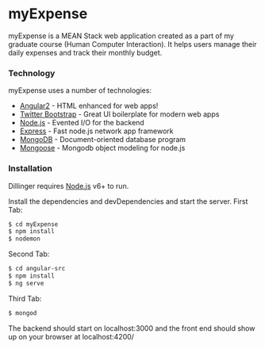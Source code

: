 # myExpense

myExpense is a MEAN Stack web application created as a part of my graduate course (Human Computer Interaction). It helps users manage their daily expenses and track their monthly budget.

### Technology

myExpense uses a number of technologies:

* [Angular2] - HTML enhanced for web apps!
* [Twitter Bootstrap] - Great UI boilerplate for modern web apps
* [Node.js] - Evented I/O for the backend
* [Express] - Fast node.js network app framework
* [MongoDB] - Document-oriented database program
* [Mongoose] - Mongodb object modeling for node.js

### Installation

Dillinger requires [Node.js](https://nodejs.org/) v6+ to run.

Install the dependencies and devDependencies and start the server.
First Tab:
```sh
$ cd myExpense
$ npm install
$ nodemon
```
Second Tab:

```sh
$ cd angular-src
$ npm install 
$ ng serve
```
Third Tab:

```sh
$ mongod
```
The backend should start on localhost:3000 and the front end should show up on your browser at localhost:4200/

   [Node.js]: <http://nodejs.org>
   [Angular2]: <https://angular.io/>
   [Twitter Bootstrap]: <http://twitter.github.com/bootstrap/>
   [MongoDB]: <https://www.mongodb.com/>
   [Mongoose]: <http://mongoosejs.com/>
   [express]: <http://expressjs.com>
